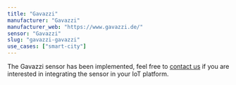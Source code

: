 ```yaml
---
title: "Gavazzi"
manufacturer: "Gavazzi"
manufacturer_web: "https://www.gavazzi.de/"
sensor: "Gavazzi"
slug: "gavazzi-gavazzi"
use_cases: ["smart-city"]
---
```


The Gavazzi sensor has been implemented, feel free to [contact us](/contact/) if you are interested in integrating the sensor in your IoT platform.